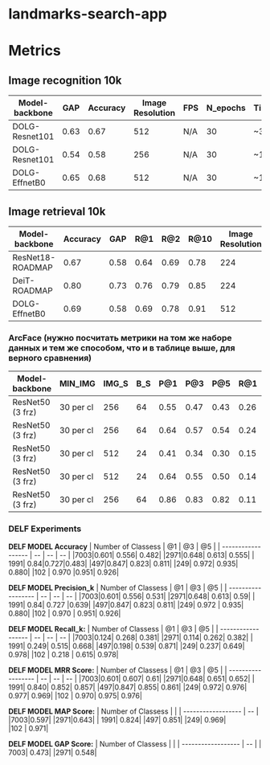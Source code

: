 # landmarks-search-app


# Metrics
## Image recognition 10k
|Model-backbone|GAP |Accuracy|Image Resolution|FPS   |N_epochs|Time(epoch)|
|--------------|----|--------|----------------|------|--------|-----------|
|DOLG-Resnet101|0.63|0.67    |512             |N/A   |30      |~3h        |
|DOLG-Resnet101|0.54|0.58    |256             |N/A   |30      |~1h        |
|DOLG-EffnetB0 |0.65|0.68    |512             |N/A   |30      |~1h        |

## Image retrieval 10k 
|Model-backbone   |Accuracy |GAP |R@1 |R@2 |R@10|Image Resolution|FPS   |N_epochs|Time(epoch)|
|-----------------|---------|----|----|----|----|----------------|------|--------|-----------|
|ResNet18-ROADMAP |0.67     |0.58|0.64|0.69|0.78|224             |371.2 |1000    |~5 min   |
|DeiT-ROADMAP     |0.80     |0.73|0.76|0.79|0.85|224             |156.7 |1000    |~5 min     |
|DOLG-EffnetB0    |0.69     |0.58|0.69|0.78|0.91|512             |N/A   |30      |~1 h       |

### ArcFace (нужно посчитать метрики на том же наборе данных и тем же способом, что и в таблице выше, для верного сравнения)
|Model-backbone  |MIN_IMG  |IMG_S|B_S|P@1 |P@3 |P@5 |R@1 |R@3 |R@5 |N_ep|Time(ep)|
|----------------|---------|-----|---|----|----|----|----|----|----|----|--------|
|ResNet50 (3 frz)|30 per cl|256  |64 |0.55|0.47|0.43|0.26|0.66|1.0 |4   |11 min  |
|ResNet50 (3 frz)|30 per cl|256  |64 |0.64|0.57|0.54|0.24|0.64|1.0 |15  |11 min  |
|ResNet50 (3 frz)|30 per cl|512  |24 |0.41|0.34|0.30|0.15|0.40|0.6 |4   |43 min  |
|ResNet50 (3 frz)|30 per cl|512  |24 |0.64|0.55|0.50|0.14|0.38|0.58|15  |43 min  |
|ResNet50 (3 frz)|30 per cl|256  |64 |0.86|0.83|0.82|0.11|0.31|0.52|15  |4.5 min |


### DELF Experiments
**DELF MODEL Accuracy**
| Number of Classess | @1 | @3 | @5 |
| ------------------ | -- | -- | -- |
|7003|0.601| 0.556| 0.482|
|2971|0.648| 0.613| 0.555|
| 1991| 0.84|0.727|0.483|
|497|0.847| 0.823| 0.811|
|249|	0.972|	0.935|	0.880|
|102 |	0.970	|0.951|	0.926|

**DELF MODEL Precision_k**
| Number of Classess | @1 | @3 | @5 |
| ------------------ | -- | -- | -- |
|7003|0.601| 0.556| 0.531|
|2971|0.648| 0.613| 0.59|
| 1991| 0.84|	0.727	|0.639|
|497|0.847| 0.823| 0.811|
|249|	0.972 |	0.935|	0.880|
|102 |	0.970 |	0.951|	0.926|

**DELF MODEL Recall_k:**
| Number of Classess | @1 | @3 | @5 |
| ------------------ | -- | -- | -- |
|7003|0.124| 0.268| 0.381|
|2971| 0.114| 0.262| 0.382|
| 1991| 0.249|	0.515|	0.668|
|497|0.198| 0.539| 0.871|
|249|	0.237|	0.649|	0.978|
|102 |	0.218 |	0.615|	0.978|

**DELF MODEL MRR Score:**
| Number of Classess | @1 | @3 | @5 |
| ------------------ | -- | -- | -- |
|7003|0.601| 0.607| 0.61|
|2971|0.648| 0.651| 0.652|
| 1991| 0.840|	0.852|	0.857|
|497|0.847| 0.855| 0.861|
|249|	0.972|	0.976|	0.977|	0.969|
|102 |	0.970|	0.975|	0.976|


**DELF MODEL MAP Score:**
| Number of Classess | |
| ------------------ | -- | 
|7003|0.597|
|2971|0.643|
| 1991| 0.824|
|497| 0.851|
|249|	0.969|	
|102 |	0.971|	

**DELF MODEL GAP Score:**
| Number of Classess | |
| ------------------ | -- | 
| 7003| 0.473|
|2971|	0.548|	
	
